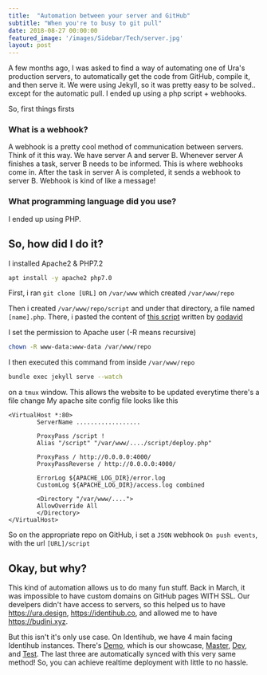 ```yaml
---
title:  "Automation between your server and GitHub"
subtitle: "When you're to busy to git pull"
date: 2018-08-27 00:00:00
featured_image: '/images/Sidebar/Tech/server.jpg'
layout: post
---
```


A few months ago, I was asked to find a way of automating one of Ura's production servers, to automatically get the code from GitHub, compile it, and then serve it. We were using Jekyll, so it was pretty easy to be solved.. except for the automatic pull. I ended up using a php script + webhooks.

So, first things firsts

### What is a webhook?
A webhook is a pretty cool method of communication between servers.
Think of it this way.
We have server A and server B. Whenever server A finishes a task, server B needs to be informed. This is where webhooks come in.
After the task in server A is completed, it sends a webhook to server B.
Webhook is kind of like a message!

### What programming language did you use?

I ended up using PHP.

## So, how did I do it?

I installed Apache2 & PHP7.2
```bash
apt install -y apache2 php7.0
```

First, i ran `git clone [URL]` on `/var/www` which created `/var/www/repo`

Then i created `/var/www/repo/script` and under that directory, a file named `[name].php`. There, i pasted the content of [this script](https://gist.githubusercontent.com/oodavid/1809044/raw/ba8d01c411c40c2d204aa0eda93f72bea757b5d3/deploy.php) written by [oodavid](https://github.com/oodavid)

I set the permission to Apache user (-R means recursive)
```bash
chown -R www-data:www-data /var/www/repo
```

I then executed this command from inside `/var/www/repo`
```bash
bundle exec jekyll serve --watch
```
on a `tmux` window. This allows the website to be updated everytime there's a file change
My apache site config file looks like this
```
<VirtualHost *:80>
        ServerName ..................

        ProxyPass /script !
        Alias "/script" "/var/www/..../script/deploy.php"

        ProxyPass / http://0.0.0.0:4000/
        ProxyPassReverse / http://0.0.0.0:4000/

        ErrorLog ${APACHE_LOG_DIR}/error.log
        CustomLog ${APACHE_LOG_DIR}/access.log combined

        <Directory "/var/www/....">
        AllowOverride All
        </Directory>
</VirtualHost>
```
So on the appropriate repo on GitHub, i set a `JSON` webhook `On push events`, with the url `[URL]/script`
## Okay, but why?
This kind of automation allows us to do many fun stuff.
Back in March, it was impossible to have custom domains on GitHub pages WITH SSL. Our develpers didn't have access to servers, so this helped us to have https://ura.design, https://identihub.co, and allowed me to have https://budini.xyz.

But this isn't it's only use case.
On Identihub, we have 4 main facing Identihub instances.
There's [Demo](https://demo.identihub.co), which is our showcase, [Master](https://master.identihub.co), [Dev](https://dev.identihub.co), and [Test](https://test.identihub.co). The last three are automatically synced with this very same method! So, you can achieve realtime deployment with little to no hassle.
